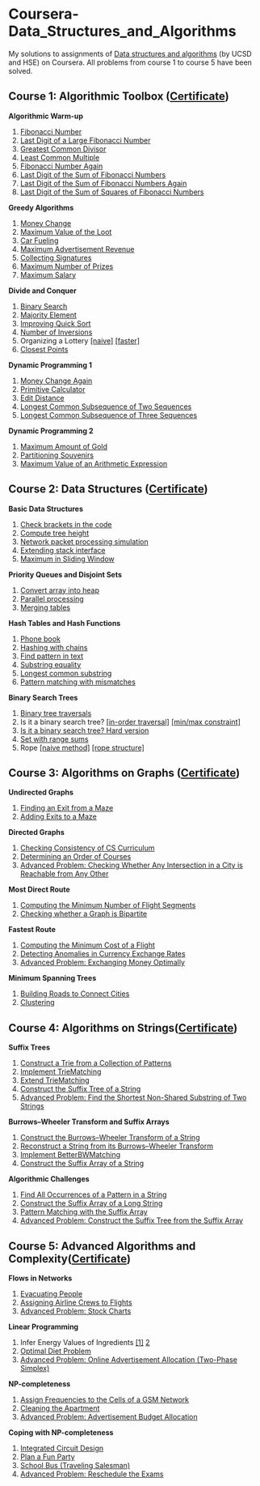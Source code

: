 # Coursera-Data_Structures_and_Algorithms
My solutions to assignments of [Data structures and algorithms](https://www.coursera.org/specializations/data-structures-algorithms) (by UCSD and HSE) on Coursera. 
All problems from course 1 to course 5 have been solved.

Course 1: Algorithmic Toolbox ([Certificate](https://www.coursera.org/account/accomplishments/certificate/P7UWAE5Z4NAJ?utm_medium=certificate&utm_source=link&utm_campaign=copybutton_certificate))
-

**Algorithmic Warm-up**
  1. [Fibonacci Number](https://github.com/Sonia-96/Coursera-Data-Structures-and-Algorithms/blob/master/1-Algorithmic%20Toolbox/Week1-Algorithmic%20Warm-up/1-Fibonacci%20Number.py)
  2. [Last Digit of a Large Fibonacci Number](https://github.com/Sonia-96/Coursera-Data-Structures-and-Algorithms/blob/master/1-Algorithmic%20Toolbox/Week1-Algorithmic%20Warm-up/2-last%20digit%20of%20a%20large%20fibonacci%20number.py)
  3. [Greatest Common Divisor](https://github.com/Sonia-96/Coursera-Data-Structures-and-Algorithms/blob/master/1-Algorithmic%20Toolbox/Week1-Algorithmic%20Warm-up/3-greatest%20common%20divisor.py)
  4. [Least Common Multiple](https://github.com/Sonia-96/Coursera-Data-Structures-and-Algorithms/blob/master/1-Algorithmic%20Toolbox/Week1-Algorithmic%20Warm-up/4-least%20common%20multiple.py)
  5. [Fibonacci Number Again](https://github.com/Sonia-96/Coursera-Data-Structures-and-Algorithms/blob/master/1-Algorithmic%20Toolbox/Week1-Algorithmic%20Warm-up/5-Fibonacci%20number%20again.py)
  6. [Last Digit of the Sum of Fibonacci Numbers](https://github.com/Sonia-96/Coursera-Data-Structures-and-Algorithms/blob/master/1-Algorithmic%20Toolbox/Week1-Algorithmic%20Warm-up/6-last%20digit%20of%20the%20sum%20of%20fibonacci%20numbers.py)
  7. [Last Digit of the Sum of Fibonacci Numbers Again](https://github.com/Sonia-96/Coursera-Data-Structures-and-Algorithms/blob/master/1-Algorithmic%20Toolbox/Week1-Algorithmic%20Warm-up/7-last%20digit%20of%20the%20sum%20of%20fibonacci%20numbers%20again.py)
  8. [Last Digit of the Sum of Squares of Fibonacci Numbers](https://github.com/Sonia-96/Coursera-Data-Structures-and-Algorithms/blob/master/1-Algorithmic%20Toolbox/Week1-Algorithmic%20Warm-up/8-last%20digit%20of%20the%20sum%20of%20squares%20of%20Fibonacci%20numbers.py)

**Greedy Algorithms**
  1. [Money Change](https://github.com/Sonia-96/Coursera-Data-Structures-and-Algorithms/blob/master/1-Algorithmic%20Toolbox/Week3-Greedy%20Algorithms/1-money%20change.py)
  2. [Maximum Value of the Loot](https://github.com/Sonia-96/Coursera-Data-Structures-and-Algorithms/blob/master/1-Algorithmic%20Toolbox/Week3-Greedy%20Algorithms/2-max%20value%20of%20the%20loot.py)
  3. [Car Fueling](https://github.com/Sonia-96/Coursera-Data-Structures-and-Algorithms/blob/master/1-Algorithmic%20Toolbox/Week3-Greedy%20Algorithms/3-car%20fueling.py)
  4. [Maximum Advertisement Revenue](https://github.com/Sonia-96/Coursera-Data-Structures-and-Algorithms/blob/master/1-Algorithmic%20Toolbox/Week3-Greedy%20Algorithms/4-max%20advertisement%20revenue.py)
  5. [Collecting Signatures](https://github.com/Sonia-96/Coursera-Data-Structures-and-Algorithms/blob/master/1-Algorithmic%20Toolbox/Week3-Greedy%20Algorithms/5-collecting_signatures.py)
  6. [Maximum Number of Prizes](https://github.com/Sonia-96/Coursera-Data-Structures-and-Algorithms/blob/master/1-Algorithmic%20Toolbox/Week3-Greedy%20Algorithms/6-max%20number%20of%20prizes.py)
  7. [Maximum Salary](https://github.com/Sonia-96/Coursera-Data-Structures-and-Algorithms/blob/master/1-Algorithmic%20Toolbox/Week3-Greedy%20Algorithms/7-max%20salary.py)

**Divide and Conquer**
  1. [Binary Search](https://github.com/Sonia-96/Coursera-Data-Structures-and-Algorithms/blob/master/1-Algorithmic%20Toolbox/Week4-Divide%20and%20Conquer/1-binary%20search.py)
  2. [Majority Element](https://github.com/Sonia-96/Coursera-Data-Structures-and-Algorithms/blob/master/1-Algorithmic%20Toolbox/Week4-Divide%20and%20Conquer/2-majority%20element.py)
  3. [Improving Quick Sort](https://github.com/Sonia-96/Coursera-Data-Structures-and-Algorithms/blob/master/1-Algorithmic%20Toolbox/Week4-Divide%20and%20Conquer/3-3-way%20quick%20sort.py)
  4. [Number of Inversions](https://github.com/Sonia-96/Coursera-Data-Structures-and-Algorithms/blob/master/1-Algorithmic%20Toolbox/Week4-Divide%20and%20Conquer/4-number%20of%20inversions.py)
  5. Organizing a Lottery [[naive]](https://github.com/Sonia-96/Coursera-Data-Structures-and-Algorithms/blob/master/1-Algorithmic%20Toolbox/Week4-Divide%20and%20Conquer/5-organizing%20a%20lottery_naive.py) [[faster]](https://github.com/Sonia-96/Coursera-Data-Structures-and-Algorithms/blob/master/1-Algorithmic%20Toolbox/Week4-Divide%20and%20Conquer/5-organizing_a_lottery_faster.py)
  6. [Closest Points](https://github.com/Sonia-96/Coursera-Data-Structures-and-Algorithms/blob/master/1-Algorithmic%20Toolbox/Week4-Divide%20and%20Conquer/6-closest%20points.py)

**Dynamic Programming 1**
  1. [Money Change Again](https://github.com/Sonia-96/Coursera-Data-Structures-and-Algorithms/blob/master/1-Algorithmic%20Toolbox/Week5-Dynamic%20Programming%201/1-money%20change%20agian.py)
  2. [Primitive Calculator](https://github.com/Sonia-96/Coursera-Data-Structures-and-Algorithms/blob/master/1-Algorithmic%20Toolbox/Week5-Dynamic%20Programming%201/2-primitive%20operations.py)
  3. [Edit Distance](https://github.com/Sonia-96/Coursera-Data-Structures-and-Algorithms/blob/master/1-Algorithmic%20Toolbox/Week5-Dynamic%20Programming%201/3-edit%20distance.py)
  4. [Longest Common Subsequence of Two Sequences](https://github.com/Sonia-96/Coursera-Data-Structures-and-Algorithms/blob/master/1-Algorithmic%20Toolbox/Week5-Dynamic%20Programming%201/4-longest%20common%20subsequence%20of%202%20sequences.py)
  5. [Longest Common Subsequence of Three Sequences](https://github.com/Sonia-96/Coursera-Data-Structures-and-Algorithms/blob/master/1-Algorithmic%20Toolbox/Week5-Dynamic%20Programming%201/5-longest%20common%20subsequence%20of%203%20sequences.py)

**Dynamic Programming 2**
  1. [Maximum Amount of Gold](https://github.com/Sonia-96/Coursera-Data-Structures-and-Algorithms/blob/master/1-Algorithmic%20Toolbox/Week6-Dynamic%20Programming%202/1-maximum%20amount%20of%20gold.py)
  2. [Partitioning Souvenirs](https://github.com/Sonia-96/Coursera-Data-Structures-and-Algorithms/blob/master/1-Algorithmic%20Toolbox/Week6-Dynamic%20Programming%202/2-partitioning%20souvenirs.py)
  3. [Maximum Value of an Arithmetic Expression](https://github.com/Sonia-96/Coursera-Data-Structures-and-Algorithms/blob/master/1-Algorithmic%20Toolbox/Week6-Dynamic%20Programming%202/3-maximum%20value%20of%20an%20arithmetic%20expression.py)

Course 2: Data Structures ([Certificate](https://www.coursera.org/account/accomplishments/verify/SNXB3ZMZXNTD))
-

**Basic Data Structures**
  1. [Check brackets in the code](https://github.com/Sonia-96/Coursera-Data-Structures-and-Algorithms/blob/master/2-Data%20Structures/Week1-Basic%20Data%20Structures/1-check%20brackets%20in%20the%20code.py)
  2. [Compute tree height](https://github.com/Sonia-96/Coursera-Data-Structures-and-Algorithms/blob/master/2-Data%20Structures/Week1-Basic%20Data%20Structures/2-compute%20tree%20height.py)
  3. [Network packet processing simulation](https://github.com/Sonia-96/Coursera-Data-Structures-and-Algorithms/blob/master/2-Data%20Structures/Week1-Basic%20Data%20Structures/3-packet%20processing.py)
  4. [Extending stack interface](https://github.com/Sonia-96/Coursera-Data-Structures-and-Algorithms/blob/master/2-Data%20Structures/Week1-Basic%20Data%20Structures/4-extending%20stack%20interface.py)
  5. [Maximum in Sliding Window](https://github.com/Sonia-96/Coursera-Data-Structures-and-Algorithms/blob/master/2-Data%20Structures/Week1-Basic%20Data%20Structures/5-maximum%20in%20sliding%20window.py)

**Priority Queues and Disjoint Sets**
  1. [Convert array into heap](https://github.com/Sonia-96/Coursera-Data-Structures-and-Algorithms/blob/master/2-Data%20Structures/Week3-Priority%20Queues%20and%20Disjoint%20Sets/1-convert%20array%20into%20heap.py)
  2. [Parallel processing](https://github.com/Sonia-96/Coursera-Data-Structures-and-Algorithms/blob/master/2-Data%20Structures/Week3-Priority%20Queues%20and%20Disjoint%20Sets/2-parallel%20processing.py)
  3. [Merging tables](https://github.com/Sonia-96/Coursera-Data-Structures-and-Algorithms/blob/master/2-Data%20Structures/Week3-Priority%20Queues%20and%20Disjoint%20Sets/3-merging%20tables.py)

**Hash Tables and Hash Functions**
  1. [Phone book](https://github.com/Sonia-96/Coursera-Data-Structures-and-Algorithms/blob/master/2-Data%20Structures/Week4-Hash%20Tables%20and%20Hash%20Functions/1-phone%20book.py)
  2. [Hashing with chains](https://github.com/Sonia-96/Coursera-Data-Structures-and-Algorithms/blob/master/2-Data%20Structures/Week4-Hash%20Tables%20and%20Hash%20Functions/2-hashing%20with%20chains.py)
  3. [Find pattern in text](https://github.com/Sonia-96/Coursera-Data-Structures-and-Algorithms/blob/master/2-Data%20Structures/Week4-Hash%20Tables%20and%20Hash%20Functions/3-find%20pattern%20in%20text.py)
  4. [Substring equality](https://github.com/Sonia-96/Coursera-Data-Structures-and-Algorithms/blob/master/2-Data%20Structures/Week4-Hash%20Tables%20and%20Hash%20Functions/4-substring%20equality.py)
  5. [Longest common substring](https://github.com/Sonia-96/Coursera-Data-Structures-and-Algorithms/blob/master/2-Data%20Structures/Week4-Hash%20Tables%20and%20Hash%20Functions/5-longest%20common%20substring.py)
  6. [Pattern matching with mismatches](https://github.com/Sonia-96/Coursera-Data-Structures-and-Algorithms/blob/master/2-Data%20Structures/Week4-Hash%20Tables%20and%20Hash%20Functions/6-pattern%20matching%20with%20mismatches.py)

**Binary Search Trees**
  1. [Binary tree traversals](https://github.com/Sonia-96/Coursera-Data-Structures-and-Algorithms/blob/master/2-Data%20Structures/Week4-Hash%20Tables%20and%20Hash%20Functions/6-pattern%20matching%20with%20mismatches.py)
  2. Is it a binary search tree? [[in-order traversal]](https://github.com/Sonia-96/Coursera-Data-Structures-and-Algorithms/blob/master/2-Data%20Structures/Week6-Binary%20Search%20Trees/2-is%20binary%20search%20tree.py) [[min/max constraint]](https://github.com/Sonia-96/Coursera-Data-Structures-and-Algorithms/blob/master/2-Data%20Structures/Week6-Binary%20Search%20Trees/2-min%20max%20method.py)
  3. [Is it a binary search tree? Hard version](https://github.com/Sonia-96/Coursera-Data-Structures-and-Algorithms/blob/master/2-Data%20Structures/Week6-Binary%20Search%20Trees/3-is%20bst%20hard.py)
  4. [Set with range sums](https://github.com/Sonia-96/Coursera-Data-Structures-and-Algorithms/blob/master/2-Data%20Structures/Week6-Binary%20Search%20Trees/4-splay%20tree.py)
  5. Rope [[naive method]](https://github.com/Sonia-96/Coursera-Data-Structures-and-Algorithms/blob/master/2-Data%20Structures/Week6-Binary%20Search%20Trees/5-naive.py) [[rope structure]](https://github.com/Sonia-96/Coursera-Data-Structures-and-Algorithms/blob/master/2-Data%20Structures/Week6-Binary%20Search%20Trees/5-rope%20structure.py)

Course 3: Algorithms on Graphs ([Certificate](https://www.coursera.org/account/accomplishments/verify/P7UWAE5Z4NAJ))
-

**Undirected Graphs**
  1. [Finding an Exit from a Maze](https://github.com/Sonia-96/Coursera-Data-Structures-and-Algorithms/blob/master/3-Algorithms%20on%20Graphs/Week1-Undirected%20Graphs/1-reachability.py)
  2. [Adding Exits to a Maze](https://github.com/Sonia-96/Coursera-Data-Structures-and-Algorithms/blob/master/3-Algorithms%20on%20Graphs/Week1-Undirected%20Graphs/2-connected%20components.py)

**Directed Graphs**
  1. [Checking Consistency of CS Curriculum](https://github.com/Sonia-96/Coursera-Data-Structures-and-Algorithms/blob/master/3-Algorithms%20on%20Graphs/Week2-Directed%20Graphs/1-directed%20acyclic%20graphs.py)
  2. [Determining an Order of Courses](https://github.com/Sonia-96/Coursera-Data-Structures-and-Algorithms/blob/master/3-Algorithms%20on%20Graphs/Week2-Directed%20Graphs/2-topological%20sort.py)
  3. [Advanced Problem: Checking Whether Any Intersection in a City is Reachable from Any Other](https://github.com/Sonia-96/Coursera-Data-Structures-and-Algorithms/blob/master/3-Algorithms%20on%20Graphs/Week2-Directed%20Graphs/3-strongly%20connected%20components.py)

**Most Direct Route**
  1. [Computing the Minimum Number of Flight Segments](https://github.com/Sonia-96/Coursera-Data-Structures-and-Algorithms/blob/master/3-Algorithms%20on%20Graphs/Week3-Most%20Direct%20Route/1-breath%20first%20search.py)
  2. [Checking whether a Graph is Bipartite](https://github.com/Sonia-96/Coursera-Data-Structures-and-Algorithms/blob/master/3-Algorithms%20on%20Graphs/Week3-Most%20Direct%20Route/2-bipartite.py)

**Fastest Route**
  1. [Computing the Minimum Cost of a Flight](https://github.com/Sonia-96/Coursera-Data-Structures-and-Algorithms/blob/master/3-Algorithms%20on%20Graphs/Week4-Fastest%20Route/1-Dijkstra_min-heap.py)
  2. [Detecting Anomalies in Currency Exchange Rates](https://github.com/Sonia-96/Coursera-Data-Structures-and-Algorithms/blob/master/3-Algorithms%20on%20Graphs/Week4-Fastest%20Route/2-negative%20cycle.py)
  3. [Advanced Problem: Exchanging Money Optimally](https://github.com/Sonia-96/Coursera-Data-Structures-and-Algorithms/blob/master/3-Algorithms%20on%20Graphs/Week4-Fastest%20Route/3-infinite%20arbitrage.py)

**Minimum Spanning Trees**
  1. [Building Roads to Connect Cities](https://github.com/Sonia-96/Coursera-Data-Structures-and-Algorithms/blob/master/3-Algorithms%20on%20Graphs/Week5-Minimum%20Spanning%20Trees/1-connecting%20points.py)
  2. [Clustering](https://github.com/Sonia-96/Coursera-Data-Structures-and-Algorithms/blob/master/3-Algorithms%20on%20Graphs/Week5-Minimum%20Spanning%20Trees/2-clustering.py)

Course 4: Algorithms on Strings([Certificate](https://www.coursera.org/account/accomplishments/verify/PW9Y4GH4SPTX))
-

**Suffix Trees**
  1. [Construct a Trie from a Collection of Patterns](https://github.com/Sonia-96/Coursera-Data-Structures-and-Algorithms/blob/master/4-Algorithms%20on%20Strings/Week1-Suffix%20Trees/1-constrcut%20a%20Trie%20from%20patterns.py)
  2. [Implement TrieMatching](https://github.com/Sonia-96/Coursera-Data-Structures-and-Algorithms/blob/master/4-Algorithms%20on%20Strings/Week1-Suffix%20Trees/2-TrieMatching.py)
  3. [Extend TrieMatching](https://github.com/Sonia-96/Coursera-Data-Structures-and-Algorithms/blob/master/4-Algorithms%20on%20Strings/Week1-Suffix%20Trees/3-Extend%20TrieMatching.py)
  4. [Construct the Suffix Tree of a String](https://github.com/Sonia-96/Coursera-Data-Structures-and-Algorithms/blob/master/4-Algorithms%20on%20Strings/Week1-Suffix%20Trees/4-construct%20the%20suffix%20tree%20of%20a%20string.py)
  5. [Advanced Problem: Find the Shortest Non-Shared Substring of Two Strings](https://github.com/Sonia-96/Coursera-Data-Structures-and-Algorithms/blob/master/4-Algorithms%20on%20Strings/Week1-Suffix%20Trees/5-shortest%20non-shared%20substring.py)

**Burrows–Wheeler Transform and Suffix Arrays**
  1. [Construct the Burrows–Wheeler Transform of a String](https://github.com/Sonia-96/Coursera-Data-Structures-and-Algorithms/blob/master/4-Algorithms%20on%20Strings/Week2-Burrows%E2%80%93Wheeler%20Transform%20and%20Suffix%20Arrays/1-construct%20BWT.py)
  2. [Reconstruct a String from its Burrows–Wheeler Transform](https://github.com/Sonia-96/Coursera-Data-Structures-and-Algorithms/blob/master/4-Algorithms%20on%20Strings/Week2-Burrows%E2%80%93Wheeler%20Transform%20and%20Suffix%20Arrays/2-invert%20BWT.py)
  3. [Implement BetterBWMatching](https://github.com/Sonia-96/Coursera-Data-Structures-and-Algorithms/blob/master/4-Algorithms%20on%20Strings/Week2-Burrows%E2%80%93Wheeler%20Transform%20and%20Suffix%20Arrays/3-BWmatching.py)
  4. [Construct the Suffix Array of a String](https://github.com/Sonia-96/Coursera-Data-Structures-and-Algorithms/blob/master/4-Algorithms%20on%20Strings/Week2-Burrows%E2%80%93Wheeler%20Transform%20and%20Suffix%20Arrays/4-suffix%20array.py)

**Algorithmic Challenges**
  1. [Find All Occurrences of a Pattern in a String](https://github.com/Sonia-96/Coursera-Data-Structures-and-Algorithms/blob/master/4-Algorithms%20on%20Strings/Week4-Algorithmic%20Challenges/1-Knuth%20Morris%20Pratt.py)
  2. [Construct the Suffix Array of a Long String](https://github.com/Sonia-96/Coursera-Data-Structures-and-Algorithms/blob/master/4-Algorithms%20on%20Strings/Week4-Algorithmic%20Challenges/2-suffix%20array%20for%20a%20long%20string.py)
  3. [Pattern Matching with the Suffix Array](https://github.com/Sonia-96/Coursera-Data-Structures-and-Algorithms/blob/master/4-Algorithms%20on%20Strings/Week4-Algorithmic%20Challenges/3-suffix%20array%20matching.py)
  4. [Advanced Problem: Construct the Suffix Tree from the Suffix Array](https://github.com/Sonia-96/Coursera-Data-Structures-and-Algorithms/blob/master/4-Algorithms%20on%20Strings/Week4-Algorithmic%20Challenges/4-suffix%20tree%20from%20array.py)

Course 5: Advanced Algorithms and Complexity([Certificate](https://www.coursera.org/account/accomplishments/verify/A78PQPN5KJAB))
-

**Flows in Networks**
  1. [Evacuating People](https://github.com/Sonia-96/Coursera-Data-Structures-and-Algorithms/blob/master/5-Advanced%20Algorithms%20and%20Complexity/Week1-Flows%20in%20Networks/1-max%20flow.py)
  2. [Assigning Airline Crews to Flights](https://github.com/Sonia-96/Coursera-Data-Structures-and-Algorithms/blob/master/5-Advanced%20Algorithms%20and%20Complexity/Week1-Flows%20in%20Networks/2-bipartite%20matching.py)
  3. [Advanced Problem: Stock Charts](https://github.com/Sonia-96/Coursera-Data-Structures-and-Algorithms/blob/master/5-Advanced%20Algorithms%20and%20Complexity/Week1-Flows%20in%20Networks/3-stock%20charts.py)

**Linear Programming**
  1. Infer Energy Values of Ingredients [[1]](https://github.com/Sonia-96/Coursera-Data-Structures-and-Algorithms/blob/master/5-Advanced%20Algorithms%20and%20Complexity/Week2-Linear%20Programming/1-Gaussian%20Elimination.py) [2](https://github.com/Sonia-96/Coursera-Data-Structures-and-Algorithms/blob/master/5-Advanced%20Algorithms%20and%20Complexity/Week2-Linear%20Programming/1b.py)
  2. [Optimal Diet Problem](https://github.com/Sonia-96/Coursera-Data-Structures-and-Algorithms/blob/master/5-Advanced%20Algorithms%20and%20Complexity/Week2-Linear%20Programming/2-LP%20brute%20force.py)
  3. [Advanced Problem: Online Advertisement Allocation (Two-Phase Simplex)](https://github.com/Sonia-96/Coursera-Data-Structures-and-Algorithms/blob/master/5-Advanced%20Algorithms%20and%20Complexity/Week2-Linear%20Programming/3-Two-Phase%20Simplex.py)

**NP-completeness**
  1. [Assign Frequencies to the Cells of a GSM Network](https://github.com/Sonia-96/Coursera-Data-Structures-and-Algorithms/blob/master/5-Advanced%20Algorithms%20and%20Complexity/Week3-NP-completeness/1-3-color%20to%20SAT.py)
  2. [Cleaning the Apartment](https://github.com/Sonia-96/Coursera-Data-Structures-and-Algorithms/blob/master/5-Advanced%20Algorithms%20and%20Complexity/Week3-NP-completeness/2-Hamitonian%20path%20to%20SAT.py)
  3. [Advanced Problem: Advertisement Budget Allocation](https://github.com/Sonia-96/Coursera-Data-Structures-and-Algorithms/blob/master/5-Advanced%20Algorithms%20and%20Complexity/Week3-NP-completeness/3-binary%20LP%20to%20SAT.py)

**Coping with NP-completeness**
  1. [Integrated Circuit Design](https://github.com/Sonia-96/Coursera-Data-Structures-and-Algorithms/blob/master/5-Advanced%20Algorithms%20and%20Complexity/Week4-Coping%20with%20NP-completeness/1-integrated%20circuit.py)
  2. [Plan a Fun Party](https://github.com/Sonia-96/Coursera-Data-Structures-and-Algorithms/blob/master/5-Advanced%20Algorithms%20and%20Complexity/Week4-Coping%20with%20NP-completeness/2-bidirectional%20edge.py)
  3. [School Bus (Traveling Salesman)](https://github.com/Sonia-96/Coursera-Data-Structures-and-Algorithms/blob/master/5-Advanced%20Algorithms%20and%20Complexity/Week4-Coping%20with%20NP-completeness/3-traveling%20salesman.py)
  4. [Advanced Problem: Reschedule the Exams](https://github.com/Sonia-96/Coursera-Data-Structures-and-Algorithms/blob/master/5-Advanced%20Algorithms%20and%20Complexity/Week4-Coping%20with%20NP-completeness/4-reschedule%20exam.py)
